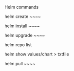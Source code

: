 Helm commands

helm create ~~~~

helm install ~~~~

helm upgrade ~~~~

helm repo list

helm show values/chart > txtfile

helm pull ~~~~ 